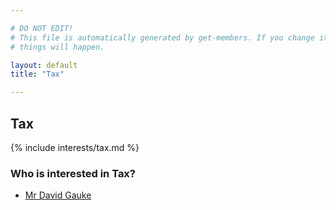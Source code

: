 ```yaml
---

# DO NOT EDIT!
# This file is automatically generated by get-members. If you change it, bad
# things will happen.

layout: default
title: "Tax"

---
```


## Tax

{% include interests/tax.md %}

### Who is interested in Tax?


* [Mr David Gauke](/members/mr-david-gauke.html)
